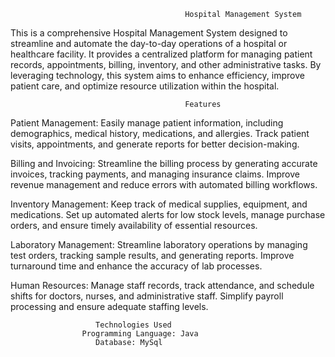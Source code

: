                                            Hospital Management System
This is a comprehensive Hospital Management System designed to streamline and automate the day-to-day operations of a hospital or healthcare facility.
It provides a centralized platform for managing patient records, appointments, billing, inventory, and other administrative tasks. 
By leveraging technology, this system aims to enhance efficiency, improve patient care, and optimize resource utilization within the hospital.

                                           Features
Patient Management: Easily manage patient information, including demographics, medical history, medications, and allergies. 
Track patient visits, appointments, and generate reports for better decision-making.

Billing and Invoicing: Streamline the billing process by generating accurate invoices, tracking payments, and managing insurance claims. 
Improve revenue management and reduce errors with automated billing workflows.

Inventory Management: Keep track of medical supplies, equipment, and medications. 
Set up automated alerts for low stock levels, manage purchase orders, and ensure timely availability of essential resources.

Laboratory Management: Streamline laboratory operations by managing test orders, tracking sample results, and generating reports. 
Improve turnaround time and enhance the accuracy of lab processes.

Human Resources: Manage staff records, track attendance, and schedule shifts for doctors, nurses, and administrative staff. 
Simplify payroll processing and ensure adequate staffing levels.

                       Technologies Used
                    Programming Language: Java
                       Database: MySql
